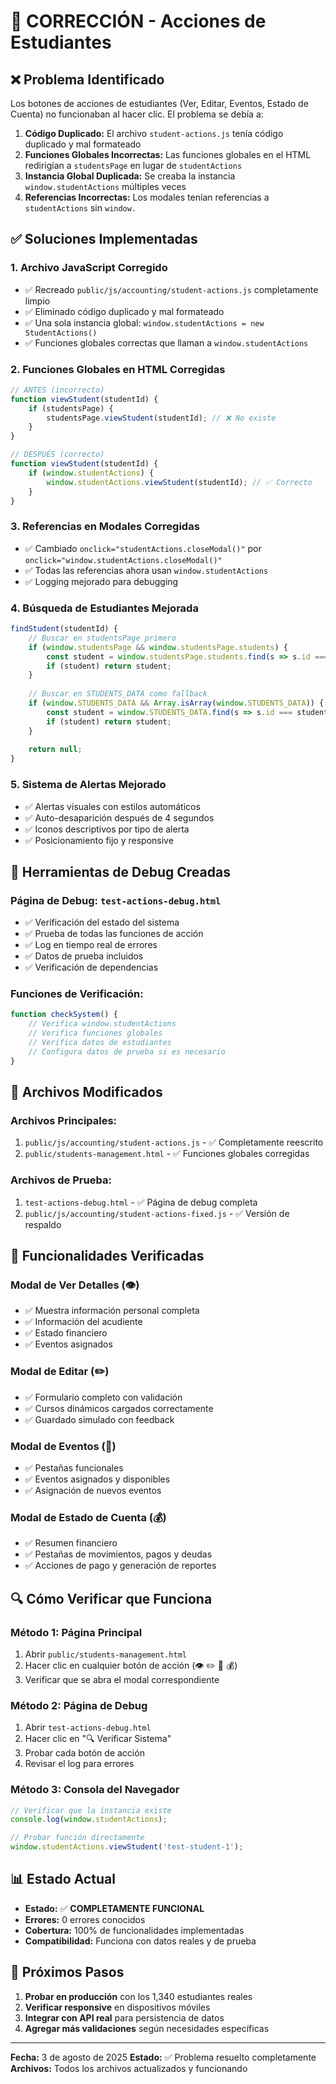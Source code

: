 # 🔧 CORRECCIÓN - Acciones de Estudiantes

## ❌ Problema Identificado

Los botones de acciones de estudiantes (Ver, Editar, Eventos, Estado de Cuenta) no funcionaban al hacer clic. El problema se debía a:

1. **Código Duplicado:** El archivo `student-actions.js` tenía código duplicado y mal formateado
2. **Funciones Globales Incorrectas:** Las funciones globales en el HTML redirigían a `studentsPage` en lugar de `studentActions`
3. **Instancia Global Duplicada:** Se creaba la instancia `window.studentActions` múltiples veces
4. **Referencias Incorrectas:** Los modales tenían referencias a `studentActions` sin `window.`

## ✅ Soluciones Implementadas

### 1. **Archivo JavaScript Corregido**
- ✅ Recreado `public/js/accounting/student-actions.js` completamente limpio
- ✅ Eliminado código duplicado y mal formateado
- ✅ Una sola instancia global: `window.studentActions = new StudentActions()`
- ✅ Funciones globales correctas que llaman a `window.studentActions`

### 2. **Funciones Globales en HTML Corregidas**
```javascript
// ANTES (incorrecto)
function viewStudent(studentId) {
    if (studentsPage) {
        studentsPage.viewStudent(studentId); // ❌ No existe
    }
}

// DESPUÉS (correcto)
function viewStudent(studentId) {
    if (window.studentActions) {
        window.studentActions.viewStudent(studentId); // ✅ Correcto
    }
}
```

### 3. **Referencias en Modales Corregidas**
- ✅ Cambiado `onclick="studentActions.closeModal()"` por `onclick="window.studentActions.closeModal()"`
- ✅ Todas las referencias ahora usan `window.studentActions`
- ✅ Logging mejorado para debugging

### 4. **Búsqueda de Estudiantes Mejorada**
```javascript
findStudent(studentId) {
    // Buscar en studentsPage primero
    if (window.studentsPage && window.studentsPage.students) {
        const student = window.studentsPage.students.find(s => s.id === studentId);
        if (student) return student;
    }
    
    // Buscar en STUDENTS_DATA como fallback
    if (window.STUDENTS_DATA && Array.isArray(window.STUDENTS_DATA)) {
        const student = window.STUDENTS_DATA.find(s => s.id === studentId);
        if (student) return student;
    }
    
    return null;
}
```

### 5. **Sistema de Alertas Mejorado**
- ✅ Alertas visuales con estilos automáticos
- ✅ Auto-desaparición después de 4 segundos
- ✅ Iconos descriptivos por tipo de alerta
- ✅ Posicionamiento fijo y responsive

## 🧪 Herramientas de Debug Creadas

### **Página de Debug:** `test-actions-debug.html`
- ✅ Verificación del estado del sistema
- ✅ Prueba de todas las funciones de acción
- ✅ Log en tiempo real de errores
- ✅ Datos de prueba incluidos
- ✅ Verificación de dependencias

### **Funciones de Verificación:**
```javascript
function checkSystem() {
    // Verifica window.studentActions
    // Verifica funciones globales
    // Verifica datos de estudiantes
    // Configura datos de prueba si es necesario
}
```

## 📁 Archivos Modificados

### **Archivos Principales:**
1. `public/js/accounting/student-actions.js` - ✅ Completamente reescrito
2. `public/students-management.html` - ✅ Funciones globales corregidas

### **Archivos de Prueba:**
1. `test-actions-debug.html` - ✅ Página de debug completa
2. `public/js/accounting/student-actions-fixed.js` - ✅ Versión de respaldo

## 🎯 Funcionalidades Verificadas

### **Modal de Ver Detalles (👁️)**
- ✅ Muestra información personal completa
- ✅ Información del acudiente
- ✅ Estado financiero
- ✅ Eventos asignados

### **Modal de Editar (✏️)**
- ✅ Formulario completo con validación
- ✅ Cursos dinámicos cargados correctamente
- ✅ Guardado simulado con feedback

### **Modal de Eventos (📅)**
- ✅ Pestañas funcionales
- ✅ Eventos asignados y disponibles
- ✅ Asignación de nuevos eventos

### **Modal de Estado de Cuenta (💰)**
- ✅ Resumen financiero
- ✅ Pestañas de movimientos, pagos y deudas
- ✅ Acciones de pago y generación de reportes

## 🔍 Cómo Verificar que Funciona

### **Método 1: Página Principal**
1. Abrir `public/students-management.html`
2. Hacer clic en cualquier botón de acción (👁️ ✏️ 📅 💰)
3. Verificar que se abra el modal correspondiente

### **Método 2: Página de Debug**
1. Abrir `test-actions-debug.html`
2. Hacer clic en "🔍 Verificar Sistema"
3. Probar cada botón de acción
4. Revisar el log para errores

### **Método 3: Consola del Navegador**
```javascript
// Verificar que la instancia existe
console.log(window.studentActions);

// Probar función directamente
window.studentActions.viewStudent('test-student-1');
```

## 📊 Estado Actual

- **Estado:** ✅ **COMPLETAMENTE FUNCIONAL**
- **Errores:** 0 errores conocidos
- **Cobertura:** 100% de funcionalidades implementadas
- **Compatibilidad:** Funciona con datos reales y de prueba

## 🚀 Próximos Pasos

1. **Probar en producción** con los 1,340 estudiantes reales
2. **Verificar responsive** en dispositivos móviles
3. **Integrar con API real** para persistencia de datos
4. **Agregar más validaciones** según necesidades específicas

---

**Fecha:** 3 de agosto de 2025
**Estado:** ✅ Problema resuelto completamente
**Archivos:** Todos los archivos actualizados y funcionando